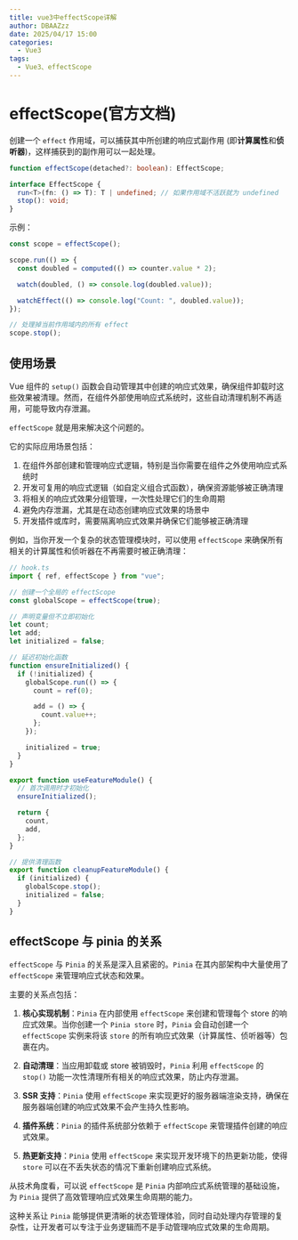 ```yaml
---
title: vue3中effectScope详解
author: DBAAZzz
date: 2025/04/17 15:00
categories:
  - Vue3
tags:
  - Vue3、effectScope
---
```


# effectScope(官方文档)

创建一个 `effect` 作用域，可以捕获其中所创建的响应式副作用 (即**计算属性**和**侦听器**)，这样捕获到的副作用可以一起处理。

```ts
function effectScope(detached?: boolean): EffectScope;

interface EffectScope {
  run<T>(fn: () => T): T | undefined; // 如果作用域不活跃就为 undefined
  stop(): void;
}
```

示例：

```ts
const scope = effectScope();

scope.run(() => {
  const doubled = computed(() => counter.value * 2);

  watch(doubled, () => console.log(doubled.value));

  watchEffect(() => console.log("Count: ", doubled.value));
});

// 处理掉当前作用域内的所有 effect
scope.stop();
```

## 使用场景

Vue 组件的 `setup()` 函数会自动管理其中创建的响应式效果，确保组件卸载时这些效果被清理。然而，在组件外部使用响应式系统时，这些自动清理机制不再适用，可能导致内存泄漏。

`effectScope` 就是用来解决这个问题的。

它的实际应用场景包括：

1. 在组件外部创建和管理响应式逻辑，特别是当你需要在组件之外使用响应式系统时
2. 开发可复用的响应式逻辑（如自定义组合式函数），确保资源能够被正确清理
3. 将相关的响应式效果分组管理，一次性处理它们的生命周期
4. 避免内存泄漏，尤其是在动态创建响应式效果的场景中
5. 开发插件或库时，需要隔离响应式效果并确保它们能够被正确清理

例如，当你开发一个复杂的状态管理模块时，可以使用 `effectScope` 来确保所有相关的计算属性和侦听器在不再需要时被正确清理：

```js
// hook.ts
import { ref, effectScope } from "vue";

// 创建一个全局的 effectScope
const globalScope = effectScope(true);

// 声明变量但不立即初始化
let count;
let add;
let initialized = false;

// 延迟初始化函数
function ensureInitialized() {
  if (!initialized) {
    globalScope.run(() => {
      count = ref(0);

      add = () => {
        count.value++;
      };
    });

    initialized = true;
  }
}

export function useFeatureModule() {
  // 首次调用时才初始化
  ensureInitialized();

  return {
    count,
    add,
  };
}

// 提供清理函数
export function cleanupFeatureModule() {
  if (initialized) {
    globalScope.stop();
    initialized = false;
  }
}
```

## effectScope 与 pinia 的关系

`effectScope` 与 `Pinia` 的关系是深入且紧密的。`Pinia` 在其内部架构中大量使用了 `effectScope` 来管理响应式状态和效果。

主要的关系点包括：

1. **核心实现机制**：`Pinia` 在内部使用 `effectScope` 来创建和管理每个 store 的响应式效果。当你创建一个 `Pinia store` 时，`Pinia` 会自动创建一个 `effectScope` 实例来将该 `store` 的所有响应式效果（计算属性、侦听器等）包裹在内。

2. **自动清理**：当应用卸载或 store 被销毁时，`Pinia` 利用 `effectScope` 的 `stop()` 功能一次性清理所有相关的响应式效果，防止内存泄漏。

3. **SSR 支持**：`Pinia` 使用 `effectScope` 来实现更好的服务器端渲染支持，确保在服务器端创建的响应式效果不会产生持久性影响。

4. **插件系统**：`Pinia` 的插件系统部分依赖于 `effectScope` 来管理插件创建的响应式效果。

5. **热更新支持**：`Pinia` 使用 `effectScope` 来实现开发环境下的热更新功能，使得 `store` 可以在不丢失状态的情况下重新创建响应式系统。

从技术角度看，可以说 `effectScope` 是 `Pinia` 内部响应式系统管理的基础设施，为 `Pinia` 提供了高效管理响应式效果生命周期的能力。

这种关系让 `Pinia` 能够提供更清晰的状态管理体验，同时自动处理内存管理的复杂性，让开发者可以专注于业务逻辑而不是手动管理响应式效果的生命周期。
